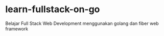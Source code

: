 # learn-fullstack-on-go
Belajar Full Stack Web Development menggunakan golang dan fiber web framework
